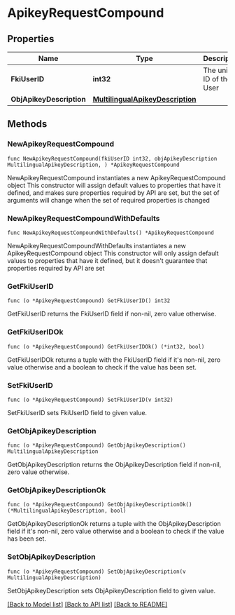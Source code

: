 # ApikeyRequestCompound

## Properties

Name | Type | Description | Notes
------------ | ------------- | ------------- | -------------
**FkiUserID** | **int32** | The unique ID of the User | 
**ObjApikeyDescription** | [**MultilingualApikeyDescription**](Multilingual-ApikeyDescription.md) |  | 

## Methods

### NewApikeyRequestCompound

`func NewApikeyRequestCompound(fkiUserID int32, objApikeyDescription MultilingualApikeyDescription, ) *ApikeyRequestCompound`

NewApikeyRequestCompound instantiates a new ApikeyRequestCompound object
This constructor will assign default values to properties that have it defined,
and makes sure properties required by API are set, but the set of arguments
will change when the set of required properties is changed

### NewApikeyRequestCompoundWithDefaults

`func NewApikeyRequestCompoundWithDefaults() *ApikeyRequestCompound`

NewApikeyRequestCompoundWithDefaults instantiates a new ApikeyRequestCompound object
This constructor will only assign default values to properties that have it defined,
but it doesn't guarantee that properties required by API are set

### GetFkiUserID

`func (o *ApikeyRequestCompound) GetFkiUserID() int32`

GetFkiUserID returns the FkiUserID field if non-nil, zero value otherwise.

### GetFkiUserIDOk

`func (o *ApikeyRequestCompound) GetFkiUserIDOk() (*int32, bool)`

GetFkiUserIDOk returns a tuple with the FkiUserID field if it's non-nil, zero value otherwise
and a boolean to check if the value has been set.

### SetFkiUserID

`func (o *ApikeyRequestCompound) SetFkiUserID(v int32)`

SetFkiUserID sets FkiUserID field to given value.


### GetObjApikeyDescription

`func (o *ApikeyRequestCompound) GetObjApikeyDescription() MultilingualApikeyDescription`

GetObjApikeyDescription returns the ObjApikeyDescription field if non-nil, zero value otherwise.

### GetObjApikeyDescriptionOk

`func (o *ApikeyRequestCompound) GetObjApikeyDescriptionOk() (*MultilingualApikeyDescription, bool)`

GetObjApikeyDescriptionOk returns a tuple with the ObjApikeyDescription field if it's non-nil, zero value otherwise
and a boolean to check if the value has been set.

### SetObjApikeyDescription

`func (o *ApikeyRequestCompound) SetObjApikeyDescription(v MultilingualApikeyDescription)`

SetObjApikeyDescription sets ObjApikeyDescription field to given value.



[[Back to Model list]](../README.md#documentation-for-models) [[Back to API list]](../README.md#documentation-for-api-endpoints) [[Back to README]](../README.md)


